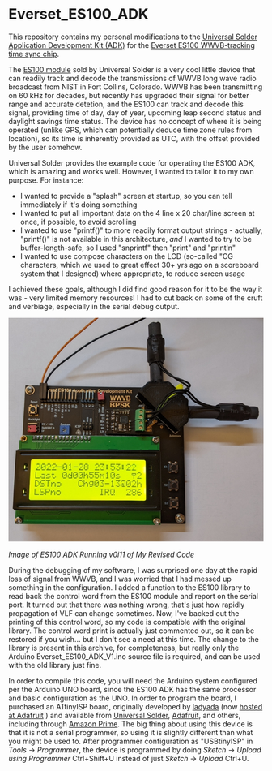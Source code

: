 # Everset_ES100_ADK
This repository contains my personal modifications to the [Universal Solder](https://universal-solder.ca/) [Application Development Kit (ADK)](https://universal-solder.ca/product/canaduino-application-development-kit-with-everset-es100-mod-wwvb-bpsk-atomic-clock-receiver-module/) for the [Everset ES100 WWVB-tracking time sync chip](https://everset-tech.com/receivers/).

The [ES100 module](https://universal-solder.ca/product/everset-es100-mod-wwvb-bpsk-phase-modulation-receiver-module/) sold by Universal Solder is a very cool little device that can readily track and decode the transmissions of WWVB long wave radio broadcast from NIST in Fort Collins, Colorado.  WWVB has been transmitting on 60 kHz for decades, but recently has upgraded their signal for better range and accurate detetion, and the ES100 can track and decode this signal, providing time of day, day of year, upcoming leap second status and daylight savings time status. The device has no concept of where it is being operated (unlike GPS, which can potentially deduce time zone rules from location), so its time is inherently provided as UTC, with the offset provided by the user somehow.

Universal Solder provides the example code for operating the ES100 ADK, which is amazing and works well.  However, I wanted to tailor it to my own purpose.  For instance:
- I wanted to provide a "splash" screen at startup, so you can tell immediately if it's doing something
- I wanted to put all important data on the 4 line x 20 char/line screen at once, if possible, to avoid scrolling
- I wanted to use "printf()" to more readily format output strings - actually, "printf()" is not available in this architecture, _and_ I wanted to try to be buffer-length-safe, so I used "snprintf" then "print" and "println"
- I wanted to use compose characters on the LCD (so-called "CG characters, which we used to great effect 30+ yrs ago on a scoreboard system that I designed) where appropriate, to reduce screen usage

I achieved these goals, although I did find good reason for it to be the way it was - very limited memory resources!  I had to cut back on some of the cruft and verbiage, especially in the serial debug output.

![v0i11 2021-01-25 in action](resources/WWVB_BPSK_Everset_ES100_ADK_002_sm.jpg)

_Image of ES100 ADK Running v0i11 of My Revised Code_

During the debugging of my software, I was surprised one day at the rapid loss of signal from WWVB, and I was worried that I had messed up something in the configuration.  I added a function to the ES100 library to read back the control word from the ES100 module and report on the serial port.  It turned out that there was nothing wrong, that's just how rapidly propagation of VLF can change sometimes.  Now, I've backed out the printing of this control word, so my code is compatible with the original library.  The control word print is actually just commented out, so it can be restored if you wish... but I don't see a need at this time.  The change to the library is present in this archive, for completeness, but really only the Arduino Everset_ES100_ADK_V1.ino source file is required, and can be used with the old library just fine.

In order to compile this code, you will need the Arduino system configured per the Arduino UNO board, since the ES100 ADK has the same processor and basic configuration as the UNO.  In order to program the board, I purchased an ATtinyISP board, originally developed by [ladyada](http://www.ladyada.net/) (now [hosted at Adafruit](http://learn.adafruit.com/usbtinyisp) ) and available from [Universal Solder](https://universal-solder.ca/product/usbtinyisp-isp-avr-programmer-atmega-attiny-arduino/), [Adafruit](https://www.adafruit.com/product/46), and others, including through [Amazon Prime](https://smile.amazon.com/HiLetgo-USBTiny-USBtinyISP-Programmer-Bootloader/dp/B01CZVZ1XM/ref=sr_1_2).  The big thing about using this device is that it is not a serial programmer, so using it is slightly different than what you might be used to.  After programmer configuration as "USBtinyISP" in _Tools_ -> _Programmer_, the device is programmed by doing _Sketch_ -> _Upload using Programmer_ Ctrl+Shift+U instead of just _Sketch_ -> _Upload_ Ctrl+U.
